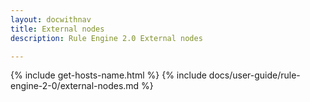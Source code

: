 ```yaml
---
layout: docwithnav
title: External nodes
description: Rule Engine 2.0 External nodes

---
```


{% include get-hosts-name.html %}
{% include docs/user-guide/rule-engine-2-0/external-nodes.md %}
